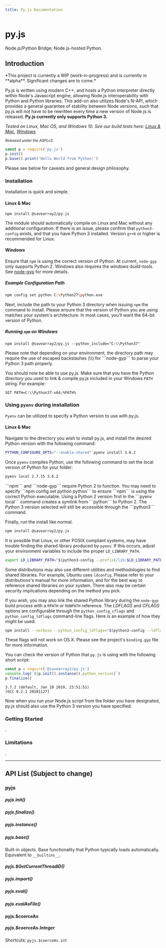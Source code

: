 ```yaml
---
title: Py.js Documentation
---
```


# py.js

Node.js/Python Bridge; Node.js-hosted Python.

## Introduction

<p class="warning no-bg">
	*This project is currently a WIP (work-in-progress) and is currently in **alpha**. Significant changes are to come.*
</p>

Py.js is written using modern C++, and hosts a Python interpreter directly within Node's Javascript engine, allowing Node.js interoperability with Python and Python libraries. This add-on also utilizes Node's N-API, which provides a general guarantee of stability between Node versions, such that py.js will not have to be rewritten every time a new version of Node.js is released. **Py.js currently only supports Python 3.**

*Tested on Linux, Mac OS, and Windows 10. See our build tests here: [Linux & Mac](https://travis-ci.org/savearray2/py.js), [Windows](https://ci.appveyor.com/project/savearray2/py-js).*

*<small>Released under the AGPLv3.</small>*

``` js
const p = require('py.js')
p.init()
p.base().print('Hello World from Python!')
```

Please see below for caveats and general design philosophy.

### Installation

Installation is quick and simple.

#### Linux & Mac

```
npm install @savearray2/py.js
```

The module should automatically compile on Linux and Mac without any additional configuration. If there is an issue, please confirm that ```python3-config``` exists, and that you have Python 3 installed. Version ```g++6``` or higher is recommended for Linux.

#### Windows

Ensure that ```npm``` is using the correct version of Python. At current, ```node-gyp``` only supports Python 2. Windows also requires the *windows-build-tools*. See [node-gyp](https://github.com/nodejs/node-gyp) for more details.

##### Example Configuration Path
```bash
npm config set python C:\Python27\python.exe
```

Next, include the path to your Python 3 directory when issuing ```npm``` the command to install. Please ensure that the version of Python you are using matches your system's architecture. In most cases, you’ll want the 64-bit version of Python.

##### Running ```npm``` on Windows
```
npm install @savearray2/py.js --python_include="C:\\Python37"
```

<p class="warning no-bg">
  Please note that depending on your environment, the directory path may require the use of escaped backslashes (\\) for ```node-gyp``` to parse your Python 3 path properly.
</p>

You should now be able to use py.js. Make sure that you have the Python directory you used to link & compile py.js included in your Windows ```PATH``` string. For example:

```
SET PATH=C:\\Python37-x64;%PATH%
```


### Using ```pyenv``` during installation 

```Pyenv``` can be utilized to specify a Python version to use with py.js.

#### Linux & Mac

Navigate to the directory you wish to install py.js, and install the desired Python version with the following command:

```bash
PYTHON_CONFIGURE_OPTS="--enable-shared" pyenv install 3.6.2
```

Once ```pyenv``` compiles Python, use the following command to set the local version of Python for your folder:

```bash
pyenv local 2.7.15 3.6.2
```

<p class="warning no-bg">
  ```npm``` and ```node-gyp``` require Python 2 to function. You may need to specify ```npm config set python python``` to ensure ```npm``` is using the correct Python executable. Using a Python 2 version first in the ```pyenv local``` command creates a symlink from ```python``` to Python 2. The Python 3 version selected will still be accessible through the ```python3``` command.
</p>

Finally, run the install like normal.

```bash
npm install @savearray2/py.js
```

It is possible that Linux, or other POSIX compliant systems, may have trouble finding the shared library produced by ```pyenv```. If this occurs, adjust your environment variables to include the proper ```LD_LIBRARY_PATH```.

```bash
export LD_LIBRARY_PATH="$(python3-config --prefix)/lib:$LD_LIBRARY_PATH"
```

Some distributions may also use different utilities and methodologies to find shared libraries. For example, Ubuntu uses ```ldconfig```. Please refer to your distributions's manual for more information, and for the best way to reference shared libraries on your system. There also may be certain security implications depending on the method you pick.

If you wish, you may also link the shared Python library during the  ```node-gyp``` build process with a ```RPATH``` or ```RUNPATH``` reference. The *LDFLAGS* and *CFLAGS* options are configurable through the ```python_config_cflags``` and ```python_config_ldflags``` command-line flags. Here is an example of how they might be used:

```bash
npm install --verbose --python_config_ldflags="$(python3-config --ldflags) -Wl,--enable-new-dtags -Wl,-R,$(python3-config --prefix)/lib" --python_config_cflags="$(python3-config --cflags)"
```

These flags will not work on OS X. Please see the project's ```binding.gyp``` file for more information.

You can check the version of Python that ```py.js``` is using with the following short script:

```js
const p = require('@savearray2/py.js')
console.log(`${p.init().instance().python_version}`)
p.finalize()
```

```
3.7.2 (default, Jan 10 2019, 23:51:51) 
[GCC 8.2.1 20181127]
```

Now when you run your Node.js script from the folder you have designated, py.js should also use the Python 3 version you have specified.

### Getting Started

.

### Limitations

.

---

## API List (Subject to change)

### pyjs

##### pyjs.init()

##### pyjs.finalize()

##### pyjs.instance()

##### pyjs.base()

Built-in objects. Base functionality that Python typically loads automatically. Equivalent to ```__builtins__```. 

##### pyjs.$GetCurrentThreadID()

##### pyjs.import()

##### pyjs.eval()

##### pyjs.evalAsFile()

#### pyjs.$coerceAs

##### pyjs.$coerceAs.Integer

Shortcuts: ```pyjs.$coerceAs.int```

<!--## Py.js Design-->

